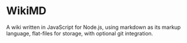 WikiMD
======

A wiki written in JavaScript for Node.js, using markdown as its markup language, flat-files for storage, with optional git integration.

